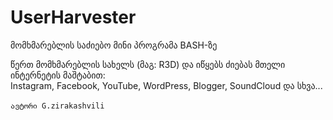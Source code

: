 # UserHarvester
მომხმარებლის საძიებო მინი პროგრამა BASH-ზე 

წერთ მომხმარებლის სახელს (მაგ: R3D) და იწყებს ძიებას მთელი ინტერნეტის მაშტაბით:<br>
Instagram,
Facebook,
YouTube,
WordPress,
Blogger,
SoundCloud
და სხვა...
<br><br>
`ავტორი G.zirakashvili`
